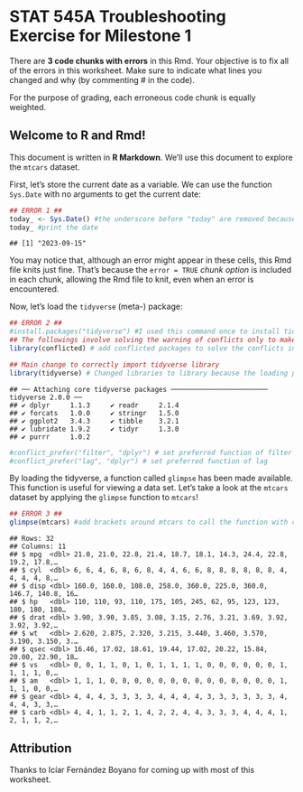 STAT 545A Troubleshooting Exercise for Milestone 1
================

There are **3 code chunks with errors** in this Rmd. Your objective is
to fix all of the errors in this worksheet. Make sure to indicate what
lines you changed and why (by commenting \# in the code).

For the purpose of grading, each erroneous code chunk is equally
weighted.

## Welcome to R and Rmd!

This document is written in **R Markdown**. We’ll use this document to
explore the `mtcars` dataset.

First, let’s store the current date as a variable. We can use the
function `Sys.Date` with no arguments to get the current date:

``` r
## ERROR 1 ##
today_ <- Sys.Date() #the underscore before "today" are removed because the syntax of R prohibits the variable name starts with _
today_ #print the date
```

    ## [1] "2023-09-15"

You may notice that, although an error might appear in these cells, this
Rmd file knits just fine. That’s because the `error = TRUE` *chunk
option* is included in each chunk, allowing the Rmd file to knit, even
when an error is encountered.

Now, let’s load the `tidyverse` (meta-) package:

``` r
## ERROR 2 ##
#install.packages("tidyverse") #I used this command once to install tidyverse package first.
## The followings involve solving the warning of conflicts only to make the output tidy. Not solving the conflicts gives the correct function as well. 
library(conflicted) # add conflicted packages to solve the conflicts in tidyverse_conflicts

## Main change to correctly import tidyverse library
library(tidyverse) # Changed libraries to library because the loading package function is library.
```

    ## ── Attaching core tidyverse packages ──────────────────────── tidyverse 2.0.0 ──
    ## ✔ dplyr     1.1.3     ✔ readr     2.1.4
    ## ✔ forcats   1.0.0     ✔ stringr   1.5.0
    ## ✔ ggplot2   3.4.3     ✔ tibble    3.2.1
    ## ✔ lubridate 1.9.2     ✔ tidyr     1.3.0
    ## ✔ purrr     1.0.2

``` r
#conflict_prefer("filter", "dplyr") # set preferred function of filter
#conflict_prefer("lag", "dplyr") # set preferred function of lag
```

By loading the tidyverse, a function called `glimpse` has been made
available. This function is useful for viewing a data set. Let’s take a
look at the `mtcars` dataset by applying the `glimpse` function to
`mtcars`!

``` r
## ERROR 3 ##
glimpse(mtcars) #add brackets around mtcars to call the function with correct syntax.
```

    ## Rows: 32
    ## Columns: 11
    ## $ mpg  <dbl> 21.0, 21.0, 22.8, 21.4, 18.7, 18.1, 14.3, 24.4, 22.8, 19.2, 17.8,…
    ## $ cyl  <dbl> 6, 6, 4, 6, 8, 6, 8, 4, 4, 6, 6, 8, 8, 8, 8, 8, 8, 4, 4, 4, 4, 8,…
    ## $ disp <dbl> 160.0, 160.0, 108.0, 258.0, 360.0, 225.0, 360.0, 146.7, 140.8, 16…
    ## $ hp   <dbl> 110, 110, 93, 110, 175, 105, 245, 62, 95, 123, 123, 180, 180, 180…
    ## $ drat <dbl> 3.90, 3.90, 3.85, 3.08, 3.15, 2.76, 3.21, 3.69, 3.92, 3.92, 3.92,…
    ## $ wt   <dbl> 2.620, 2.875, 2.320, 3.215, 3.440, 3.460, 3.570, 3.190, 3.150, 3.…
    ## $ qsec <dbl> 16.46, 17.02, 18.61, 19.44, 17.02, 20.22, 15.84, 20.00, 22.90, 18…
    ## $ vs   <dbl> 0, 0, 1, 1, 0, 1, 0, 1, 1, 1, 1, 0, 0, 0, 0, 0, 0, 1, 1, 1, 1, 0,…
    ## $ am   <dbl> 1, 1, 1, 0, 0, 0, 0, 0, 0, 0, 0, 0, 0, 0, 0, 0, 0, 1, 1, 1, 0, 0,…
    ## $ gear <dbl> 4, 4, 4, 3, 3, 3, 3, 4, 4, 4, 4, 3, 3, 3, 3, 3, 3, 4, 4, 4, 3, 3,…
    ## $ carb <dbl> 4, 4, 1, 1, 2, 1, 4, 2, 2, 4, 4, 3, 3, 3, 4, 4, 4, 1, 2, 1, 1, 2,…

## Attribution

Thanks to Icíar Fernández Boyano for coming up with most of this
worksheet.
